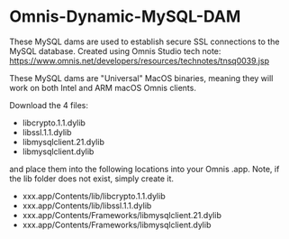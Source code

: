 # Omnis-Dynamic-MySQL-DAM

These MySQL dams are used to establish secure SSL connections to the MySQL database. Created using Omnis Studio tech note: https://www.omnis.net/developers/resources/technotes/tnsq0039.jsp


These MySQL dams are "Universal" MacOS binaries, meaning they will work on both Intel and ARM macOS Omnis clients.


Download the 4 files:
- libcrypto.1.1.dylib
- libssl.1.1.dylib
- libmysqlclient.21.dylib
- libmysqlclient.dylib

and place them into the following locations into your Omnis .app. Note, if the lib folder does not exist, simply create it.


- xxx.app/Contents/lib/libcrypto.1.1.dylib
- xxx.app/Contents/lib/libssl.1.1.dylib 
- xxx.app/Contents/Frameworks/libmysqlclient.21.dylib
- xxx.app/Contents/Frameworks/libmysqlclient.dylib 

